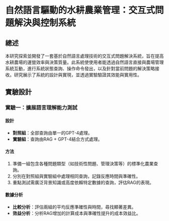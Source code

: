 # 自然語言驅動的水耕農業管理：交互式問題解決與控制系統

## 總述

本研究探索並開發了一套基於自然語言處理技術的交互式問題解決系統，旨在提高水耕農場的運營效率與決策質量。此系統使使用者能透過自然語言直接與農場管理系統互動，進行系統狀態查詢、操作命令發出，以及針對當前問題的解決策略接收。研究展示了系統的設計與實現，並透過實驗驗證其效能與實用性。

## 實驗設計

### 實驗一：擴展語言理解能力測試

#### 設計

- **對照組**：全部查詢由單一的GPT-4處理。
- **實驗組**：查詢由RAG + GPT-4結合方式處理。

#### 方法

1. 準備一組包含各種問題類型（如技術性問題、管理決策等）的標準化農業查詢。
2. 分別在對照組與實驗組中處理相同查詢，記錄反應時間與準確性。
3. 重點測試需廣泛背景知識或高度依賴特定數據的查詢，評估RAG的表現。

#### 數據分析

- **比較分析**：評估兩組的平均反應準確性與時間，尋找顯著差異。
- **效益分析**：分析RAG增加的計算成本與準確性提升的成本效益比。